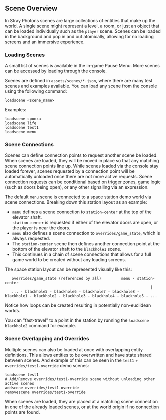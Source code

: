 ## Scene Overview

In Stray Photons scenes are large collections of entities that make up the world. A single scene might represent a level, a room, or just an object that can be loaded individually such as the `player` scene.
Scenes can be loaded in the background and pop in and out atomically, allowing for no loading screens and an immersive experience.

### Loading Scenes

A small list of scenes is available in the in-game Pause Menu. More scenes can be accessed by loading through the console.

Scenes are defined in `assets/scenes/*.json`, where there are many test scenes and examples available.
You can load any scene from the console using the following command:

```
loadscene <scene_name>
```

Examples:
```
loadscene sponza
loadscene life
loadscene test1
loadscene menu
```

### Scene Connections

Scenes can define connection points to request another scene be loaded. When scenes are loaded, they will be moved in place so that any matching scene connection points line up.
While scenes loaded via the console stay loaded forever, scenes requested by a connection point will be automatically unloaded once there are not more active requests.
Scene connection requests can be conditional based on trigger zones, game logic (such as doors being open), or any other signalling via an expression.

The default `menu` scene is connected to a space station demo world via scene connections. Breaking down this station layout as an example:
- `menu` defines a scene connection to `station-center` at the top of the elevator shaft.  
  `station-center` is requested if either of the elevator doors are open, or the player is near the doors.
- `menu` also defines a scene connection to `overrides/game_state`, which is always requested.
- The `station-center` scene then defines another connection point at the bottom of the elevator shaft to the `blackhole1` scene.  
- This continues in a chain of scene connections that allows for a full game world to be created without any loading screens.

The space station layout can be represented visually like this:
```
   overrides/game_state (referenced by all)         menu - station-center
                                                                 |
   ... - blackhole5 - blackhole6 - blackhole7 - blackhole8 - blackhole1 - blackhole2 - blackhole3 - blackhole4 - blackhole5 - ...
```
Notice how loops can be created resulting in potentially non-euclidean worlds.

You can "fast-travel" to a point in the station by running the `loadscene blackhole2` command for example.

### Scene Overlapping and Overrides

Multiple scenes can also be loaded at once with overlapping entity definitions. This allows entities to be overwritten and have state shared between scenes.
And example of this can be seen in the `test1` + `overrides/test1-override` demo scenes:

```
loadscene test1
# Add/Remove overrides/test1-override scene without unloading other active scenes
addscene overrides/test1-override
removescene overrides/test1-override
```

When scenes are loaded, they are placed at a matching scene connection in one of the already loaded scenes, or at the world origin if no connection points are found.
